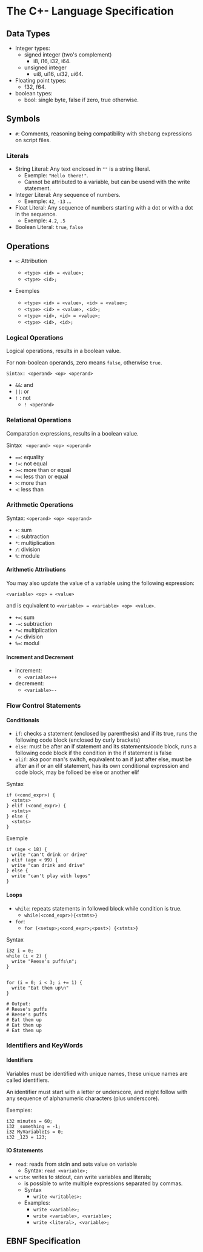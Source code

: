 # The C+- Language Specification

## Data Types

- Integer types:
  - signed integer (two's complement)
    - i8, i16, i32, i64.
  - unsigned integer
    - ui8, ui16, ui32, ui64.
- Floating point types:
  - f32, f64.
- boolean types:
  - bool: single byte, false if zero, true otherwise.

## Symbols

- `#`: Comments, reasoning being compatibility with shebang expressions on script files.

### Literals

- String Literal: Any text enclosed in `""` is a string literal.
  - Exemple: `"Hello there!"`.
  - Cannot be attributed to a variable, but can be usend with the write statement.
- Integer Literal: Any sequence of numbers.
  - Exemple: `42`, `-13` ...
- Float Literal: Any sequence of numbers starting with a dot or with a dot in the sequence.
  - Exemple: `4.2`, `.5`
- Boolean Literal: `true`, `false`

## Operations

- `=`: Attribution
  - `<type> <id> = <value>;`
  - `<type> <id>;`

- Exemples
  - `<type> <id> = <value>, <id> = <value>;`
  - `<type> <id> = <value>, <id>;`
  - `<type> <id>, <id> = <value>;`
  - `<type> <id>, <id>;`

### Logical Operations

Logical operations, results in a boolean value.

For non-boolean operands, zero means `false`, otherwise `true`.

```Sintax: <operand> <op> <operand>```

- `&&`: and
- `||`: or
- `!` : not
  - `! <operand>`

### Relational Operations

Comparation expressions, results in a boolean value.

Sintax
``` <operand> <op> <operand>```

- `==`: equality
- `!=`: not equal
- `>=`: more than or equal
- `<=`: less than or equal
- `>`:  more than
- `<`:  less than

### Arithmetic Operations

Syntax:
```<operand> <op> <operand>```

- `+`: sum
- `-`: subtraction
- `*`: multiplication
- `/`: division
- `%`: module

#### Arithmetic Attributions

You may also update the value of a variable using the following expression:

`<variable> <op> = <value>`

and is equivalent to `<variable> = <variable> <op> <value>`.

- `+=`: sum
- `-=`: subtraction
- `*=`: multiplication
- `/=`: division
- `%=`: modul

#### Increment and Decrement

- increment:
  - `<variable>++`
- decrement:
  - `<variable>--`

### Flow Control Statements

#### Conditionals

- `if`: checks a statement (enclosed by parenthesis) and if its true, runs the following code block (enclosed by curly brackets)
- `else`: must be after an if statement and its statements/code block, runs a following code block if the condition in the if statement is false
- `elif`: aka poor man's switch, equivalent to an if just after else, must be after an if or an elif statement, has its own conditional expression and code block, may be folloed be else or another elif 


Syntax
```
if (<cond_expr>) {
  <stmts> 
} elif (<cond_expr>) {
  <stmts>
} else {
  <stmts>
}
```
Exemple
```
if (age < 18) {
  write "can't drink or drive"
} elif (age < 99) {
  write "can drink and drive"
} else {
  write "can't play with legos"
}
```

#### Loops

- `while`: repeats statements in followed block while condition is true.
  - `while(<cond_expr>){<stmts>}`
- `for`:
  - `for (<setup>;<cond_expr>;<post>) {<stmts>}`

Syntax

```
i32 i = 0;
while (i < 2) {
  write "Reese's puffs\n";
}


for (i = 0; i < 3; i += 1) {
  write "Eat them up\n"
}

# Output:
# Reese's puffs
# Reese's puffs
# Eat them up
# Eat them up
# Eat them up
```

### Identifiers and KeyWords

#### Identifiers

Variables must be identified with unique names, these unique names are called identifiers.

An identifier must start with a letter or underscore, and might follow with any sequence of alphanumeric characters (plus underscore).

Exemples:

```
i32 minutes = 60;
i32 _something = -1;
i32 MyVariableIs = 0;
i32 _123 = 123;
```

#### IO Statements

- `read`: reads from stdin and sets value on variable
  - Syntax: `read <variable>;`
- `write`: writes to stdout, can write variables and literals;
  - is possible to write multiple expressions separated by commas.
  - Syntax
    - `write <writables>;`
  - Examples:
    - `write <variable>;` 
    - `write <variable>, <variable>;` 
    - `write <literal>, <variable>;` 

## EBNF Specification


